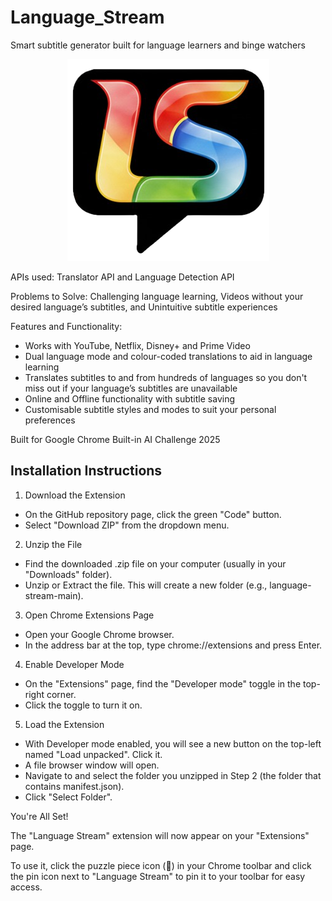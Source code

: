 # Language_Stream
Smart subtitle generator built for language learners and binge watchers
<center>
  <img src="logo.png" alt="Language Stream logo" title="Language Stream">
</center>

APIs used: Translator API and Language Detection API

Problems to Solve: Challenging language learning, Videos without your desired language’s subtitles, and Unintuitive subtitle experiences

Features and Functionality:
-	Works with YouTube, Netflix, Disney+ and Prime Video
-	Dual language mode and colour-coded translations to aid in language learning
-	Translates subtitles to and from hundreds of languages so you don't miss out if your language’s subtitles are unavailable
-	Online and Offline functionality with subtitle saving
-	Customisable subtitle styles and modes to suit your personal preferences

Built for Google Chrome Built-in AI Challenge 2025

## Installation Instructions
1. Download the Extension
- On the GitHub repository page, click the green "Code" button.
- Select "Download ZIP" from the dropdown menu.
2. Unzip the File
- Find the downloaded .zip file on your computer (usually in your "Downloads" folder).
- Unzip or Extract the file. This will create a new folder (e.g., language-stream-main).
3. Open Chrome Extensions Page
- Open your Google Chrome browser.
- In the address bar at the top, type chrome://extensions and press Enter.
4. Enable Developer Mode
- On the "Extensions" page, find the "Developer mode" toggle in the top-right corner.
- Click the toggle to turn it on.
5. Load the Extension
- With Developer mode enabled, you will see a new button on the top-left named "Load unpacked". Click it.
- A file browser window will open.
- Navigate to and select the folder you unzipped in Step 2 (the folder that contains manifest.json).
- Click "Select Folder".

You're All Set!

The "Language Stream" extension will now appear on your "Extensions" page.

To use it, click the puzzle piece icon (🧩) in your Chrome toolbar and click the pin icon next to "Language Stream" to pin it to your toolbar for easy access.
